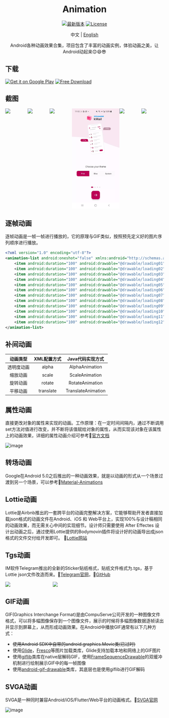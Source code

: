 <div align="center">
  
<h1 align="center">Animation</h1>

[![最新版本](https://img.shields.io/badge/最新版本-1.1.16-brightgreen.svg)](https://play.google.com/store/apps/details?id=com.github.kongpf8848.animation)
[![License](https://img.shields.io/badge/License-Apache%202-brightgreen.svg)](https://www.apache.org/licenses/LICENSE-2.0)

中文 | [English](./README_EN.md)

Android各种动画效果合集，项目包含了丰富的动画实例，体验动画之美，让Android动起来😊😄😎

</div>

## 下载

[<img src="https://github.com/kongpf8848/Animation/blob/master/images/google-play.png"
     alt="Get it on Google Play" 
     height="80">](https://play.google.com/store/apps/details?id=com.github.kongpf8848.animation)
[<img src="https://github.com/kongpf8848/Animation/blob/master/images/free-download.png?raw=true"
     alt="Free Download"
     height="80">](http://hey.scandown.com/animation)

## 截图

<div style="display: flex;">
  <img src="images/splash.webp" width=30%>
  <img src="images/guide.webp" width=30%>
  <img src="images/telegram.webp" width=30%>
  <img src="images/kmail.webp" width=30%>
  <img src="images/pdj_guide.webp" width=30%>
  <img src="images/autohome.webp" width=30%>
</div>


## 逐帧动画

逐帧动画是一帧一帧进行播放的，它的原理与GIF类似，按照预先定义好的图片序列顺序进行播放。
```xml
<?xml version="1.0" encoding="utf-8"?>
<animation-list android:oneshot="false" xmlns:android="http://schemas.android.com/apk/res/android">
    <item android:duration="100" android:drawable="@drawable/loading01" />
    <item android:duration="100" android:drawable="@drawable/loading02" />
    <item android:duration="100" android:drawable="@drawable/loading03" />
    <item android:duration="100" android:drawable="@drawable/loading04" />
    <item android:duration="100" android:drawable="@drawable/loading05" />
    <item android:duration="100" android:drawable="@drawable/loading06" />
    <item android:duration="100" android:drawable="@drawable/loading07" />
    <item android:duration="100" android:drawable="@drawable/loading08" />
    <item android:duration="100" android:drawable="@drawable/loading09" />
    <item android:duration="100" android:drawable="@drawable/loading10" />
    <item android:duration="100" android:drawable="@drawable/loading11" />
    <item android:duration="100" android:drawable="@drawable/loading12" />
</animation-list>
```

## 补间动画

|动画类型|XML配置方式|Java代码实现方式|
|:---:|:---:|:---:|
| 透明度动画|alpha |AlphaAnimation|
| 缩放动画|scale|ScaleAnimation|
| 旋转动画|rotate |RotateAnimation|
| 平移动画|translate |TranslateAnimation|

## 属性动画

直接更改对象的属性来实现的动画。工作原理：在一定时间间隔内，通过不断调用set方法对值进行改变，并不断将该值赋给对象的属性，从而实现该对象在该属性上的动画效果，详细的属性动画介绍可参考🔗[官方文档](https://developer.android.google.cn/guide/topics/graphics/prop-animation)

![image](images/intro_property.png)

## 转场动画

Google在Android 5.0之后推出的一种动画效果，就是以动画的形式从一个场景过渡到另一个场景，可以参考🔗[Material-Animations](https://github.com/lgvalle/Material-Animations)

## Lottie动画

Lottie是Airbnb推出的一套跨平台的动画完整解决方案，它能够帮助开发者直接加载json格式的动画文件在Android、iOS 和 Web平台上，实现100%与设计稿相同的动画效果，而无需关心中间的实现细节。设计师只需要使用 After Effectes 设计出动画之后，通过使用Lottie提供的Bodymovin插件将设计好的动画导出成json格式的文件交付给开发即可。 🔗[Lottie网站](https://lottiefiles.com)

## Tgs动画

IM软件Telegram推出的全新的Sticker贴纸格式，贴纸文件格式为.tgs，基于Lottie json文件改造而来。🔗[Telegram官网](https://telegram.org)，🔗[GitHub](https://github.com/DrKLO/Telegram)

<div style="display: flex;">
  <img src="images/intro_telegram_1.png" width=30%>
  <img src="images/intro_telegram_2.png" width=30%>
</div>


## GIF动画

GIF(Graphics Interchange Format)是由CompuServe公司开发的一种图像文件格式，可以将多幅图像保存到一个图像文件，展示的时候将多幅图像数据逐帧读出并显示到屏幕上，从而形成动画效果。在Android中播放GIF通常有以下几种方式：
* ~~使用Android SDK中自带的android.graphics.Movie类(已过时)~~
* 使用[Glide](https://github.com/bumptech/glide)，[Fresco](https://github.com/facebook/fresco)等图片加载类库，Glide支持加载本地和网络上的GIF图片
* 使用[giflib](https://android.googlesource.com/platform/external/giflib/+/android-9.0.0_r16)类库在native层解码GIF，使用[FrameSequenceDrawable](https://android.googlesource.com/platform/frameworks/ex/+/android-9.0.0_r16/framesequence)的双缓冲机制进行绘制展示GIF中的每一帧图像
* 使用[android-gif-drawable](https://github.com/koral--/android-gif-drawable)类库，其底层也是使用giflib进行GIF解码

## SVGA动画

SVGA是一种同时兼容Android/iOS/Flutter/Web平台的动画格式。🔗[SVGA官网](http://svga.io/)

![image](images/intro_svga.jpg)
